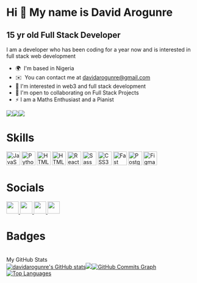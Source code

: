 Hi 👋 My name is David Arogunre
===============================

15 yr old Full Stack Developer
------------------------------

I am a developer who has been coding for a year now and is interested in full stack web development

*   🌍  I'm based in Nigeria
*   ✉️  You can contact me at [davidarogunre@gmail.com](mailto:davidarogunre@gmail.com)
*   🧠  I'm interested in web3 and full stack development 
*   🤝  I'm open to collaborating on Full Stack Projects
*   ⚡  I am a Maths Enthusiast and a Pianist

<a href="https://www.twitter.com/davidarogunre" target="_blank" rel="noreferrer"><img
                  src="https://img.shields.io/twitter/follow/davidarogunre?logo=twitter&style=for-the-badge&color=0891b2&labelColor=1c1917"
                /></a><a href="https://www.github.com/davidarogunre" target="_blank" rel="noreferrer"><img
                  src="https://img.shields.io/github/followers/davidarogunre?logo=github&style=for-the-badge&color=0891b2&labelColor=1c1917" /></a><a href="https://www.twitch.tv/folucodes" target="_blank" rel="noreferrer"><img src="https://img.shields.io/twitch/status/folucodes?logo=twitchsx&style=for-the-badge&color=0891b2&labelColor=1c1917&label=TWITCH+STATUS" /></a><h1>Skills</h1><p align="left">
                                <a href="https://developer.mozilla.org/en-US/docs/Web/JavaScript" target="_blank" rel="noreferrer"><img src="https://raw.githubusercontent.com/danielcranney/readme-generator/main/public/icons/skills/javascript-colored.svg" width="36" height="36" alt="JavaScript" /></a>
                                <a href="https://www.python.org/" target="_blank" rel="noreferrer"><img src="https://raw.githubusercontent.com/danielcranney/readme-generator/main/public/icons/skills/python-colored.svg" width="36" height="36" alt="Python" /></a>
                                <a href="https://developer.mozilla.org/en-US/docs/Glossary/HTML5" target="_blank" rel="noreferrer"><img src="https://raw.githubusercontent.com/danielcranney/readme-generator/main/public/icons/skills/html5-colored.svg" width="36" height="36" alt="HTML5" /></a>
                                <a href="https://https://www.typescriptlang.org/" target="_blank" rel="noreferrer"><img src="https://raw.githubusercontent.com/danielcranney/readme-generator/main/public/icons/skills/typescript-colored.svg" width="36" height="36" alt="HTML5" /></a>
                                <a href="https://reactjs.org/" target="_blank" rel="noreferrer"><img src="https://raw.githubusercontent.com/danielcranney/readme-generator/main/public/icons/skills/react-colored.svg" width="36" height="36" alt="React" /></a>
                                <a href="https://sass-lang.com/" target="_blank" rel="noreferrer"><img src="https://raw.githubusercontent.com/danielcranney/readme-generator/main/public/icons/skills/sass-colored.svg" width="36" height="36" alt="Sass" /></a>
                                <a href="https://www.w3.org/TR/CSS/#css" target="_blank" rel="noreferrer"><img src="https://raw.githubusercontent.com/danielcranney/readme-generator/main/public/icons/skills/css3-colored.svg" width="36" height="36" alt="CSS3" /></a>
                                <a href="https://fastapi.tiangolo.com/" target="_blank" rel="noreferrer"><img src="https://raw.githubusercontent.com/danielcranney/readme-generator/main/public/icons/skills/fastapi-colored.svg" width="36" height="36" alt="Fast API" /></a>
                                <a href="https://www.postgresql.org/" target="_blank" rel="noreferrer"><img src="https://raw.githubusercontent.com/danielcranney/readme-generator/main/public/icons/skills/postgresql-colored.svg" width="36" height="36" alt="PostgreSQL" /></a>
                                <a href="https://www.figma.com/" target="_blank" rel="noreferrer"><img src="https://raw.githubusercontent.com/danielcranney/readme-generator/main/public/icons/skills/figma-colored.svg" width="36" height="36" alt="Figma" /></a>
                    </p>
                    <h1>Socials</h1>
                  
   <p align="left"><a href="https://discord.com/users/davidarogunre" target="_blank" rel="noreferrer"><img src="https://raw.githubusercontent.com/danielcranney/readme-generator/main/public/icons/socials/discord.svg" width="32" height="32" /></a><a href="https://www.github.com/davidarogunre" target="_blank" rel="noreferrer">    <img src="https://raw.githubusercontent.com/danielcranney/readme-generator/main/public/icons/socials/github-dark.svg" width="32" height="32" /></a><a href="https://www.twitter.com/darogunre" target="_blank" rel="noreferrer">    <img src="https://raw.githubusercontent.com/danielcranney/readme-generator/main/public/icons/socials/twitter.svg" width="32" height="32" /></a><a href="https://www.twitch.tv/davidarogunre" target="_blank" rel="noreferrer">    <img src="https://raw.githubusercontent.com/danielcranney/readme-generator/main/public/icons/socials/twitch.svg" width="32" height="32" /></a></p><h1>Badges</h1><br>My GitHub Stats</br><a href="http://www.github.com/davidarogunre"><img src="https://github-readme-stats.vercel.app/api?username=davidarogunre&show_icons=true&hide=&count_private=true&title_color=0891b2&text_color=ffffff&icon_color=0891b2&bg_color=1c1917&hide_border=true&show_icons=true" alt="davidarogunre's GitHub stats" /></a><a href="http://www.github.com/davidarogunre"><img src="https://github-readme-streak-stats.herokuapp.com/?user=davidarogunre&stroke=ffffff&background=1c1917&ring=0891b2&fire=0891b2&currStreakNum=ffffff&currStreakLabel=0891b2&sideNums=ffffff&sideLabels=ffffff&dates=ffffff&hide_border=true" /></a><a href="http://www.github.com/davidarogunre"><img src="https://activity-graph.herokuapp.com/graph?username=davidarogunre&bg_color=1c1917&color=ffffff&line=0891b2&point=ffffff&area_color=1c1917&area=true&hide_border=true&custom_title=GitHub%20Commits%20Graph" alt="GitHub Commits Graph" /></a><a href="https://github.com/davidarogunre" align="left"><img src="https://github-readme-stats.vercel.app/api/top-langs/?username=davidarogunre&langs_count=10&title_color=0891b2&text_color=ffffff&icon_color=0891b2&bg_color=1c1917&hide_border=true&locale=en&custom_title=Top%20%Languages" alt="Top Languages" /></a>
